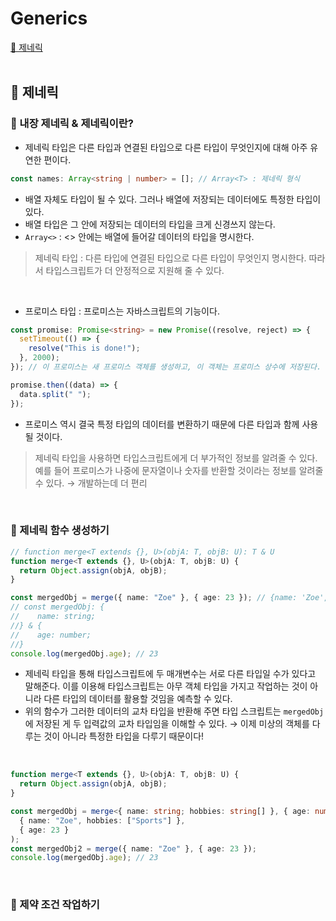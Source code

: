 # Generics

[📌 제네릭](#-제네릭)<br>
<br>

## 📌 제네릭

### 📖 내장 제네릭 & 제네릭이란?

- 제네릭 타입은 다른 타입과 연결된 타입으로 다른 타입이 무엇인지에 대해 아주 유연한 편이다.

```ts
const names: Array<string | number> = []; // Array<T> : 제네릭 형식
```

- 배열 자체도 타입이 될 수 있다. 그러나 배열에 저장되는 데이터에도 특정한 타입이 있다.
- 배열 타입은 그 안에 저장되는 데이터의 타입을 크게 신경쓰지 않는다.
- `Array<>` : <> 안에는 배열에 들어갈 데이터의 타입을 명시한다.

> 제네릭 타입 : 다른 타입에 연결된 타입으로 다른 타입이 무엇인지 명시한다. 따라서 타입스크립트가 더 안정적으로 지원해 줄 수 있다.

<br>

- 프로미스 타입 : 프로미스는 자바스크립트의 기능이다.

```ts
const promise: Promise<string> = new Promise((resolve, reject) => {
  setTimeout(() => {
    resolve("This is done!");
  }, 2000);
}); // 이 프로미스는 새 프로미스 객체를 생성하고, 이 객체는 프로미스 상수에 저장된다. Promise<string>

promise.then((data) => {
  data.split(" ");
});
```

- 프로미스 역시 결국 특정 타입의 데이터를 변환하기 때문에 다른 타입과 함께 사용될 것이다.

> 제네릭 타입을 사용하면 타입스크립트에게 더 부가적인 정보를 알려줄 수 있다. 예를 들어 프로미스가 나중에 문자열이나 숫자를 반환할 것이라는 정보를 알려줄 수 있다. &rarr; 개발하는데 더 편리

<br>

### 📖 제네릭 함수 생성하기

```ts
// function merge<T extends {}, U>(objA: T, objB: U): T & U
function merge<T extends {}, U>(objA: T, objB: U) {
  return Object.assign(objA, objB);
}

const mergedObj = merge({ name: "Zoe" }, { age: 23 }); // {name: 'Zoe', age: 23}
// const mergedObj: {
//    name: string;
//} & {
//    age: number;
//}
console.log(mergedObj.age); // 23
```

- 제네릭 타입을 통해 타입스크립트에 두 매개변수는 서로 다른 타입일 수가 있다고 말해준다. 이를 이용해 타입스크립트는 아무 객체 타입을 가지고 작업하는 것이 아니라 다른 타입의 데이터를 활용할 것임을 예측할 수 있다.
- 위의 함수가 그러한 데이터의 교차 타입을 반환해 주면 타입 스크립트는 `mergedObj`에 저장된 게 두 입력값의 교차 타입임을 이해할 수 있다. &rarr; 이제 미상의 객체를 다루는 것이 아니라 특정한 타입을 다루기 때문이다!

<br>

```ts
function merge<T extends {}, U>(objA: T, objB: U) {
  return Object.assign(objA, objB);
}

const mergedObj = merge<{ name: string; hobbies: string[] }, { age: number }>(
  { name: "Zoe", hobbies: ["Sports"] },
  { age: 23 }
);
const mergedObj2 = merge({ name: "Zoe" }, { age: 23 });
console.log(mergedObj.age); // 23
```

<br>

### 📖 제약 조건 작업하기
